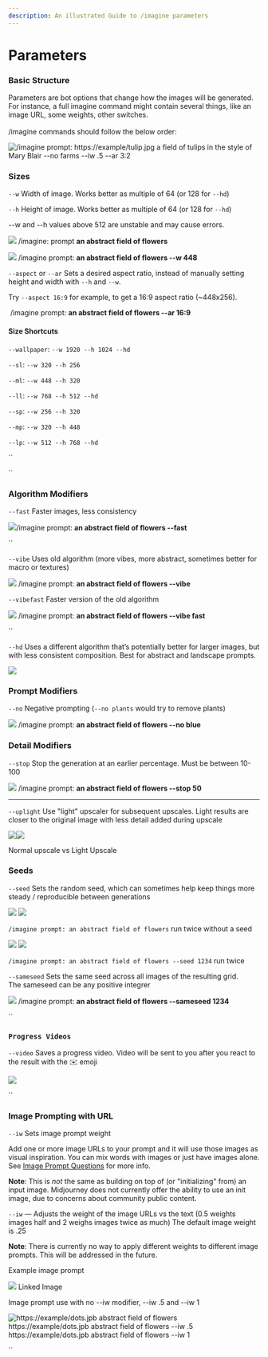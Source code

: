 ```yaml
---
description: An illustrated Guide to /imagine parameters
---
```


# Parameters

### Basic Structure

Parameters are bot options that change how the images will be generated. For instance, a full imagine command might contain several things, like an image URL, some weights, other switches. \
\
/imagine commands should follow the below order:

![/imagine prompt: https://example/tulip.jpg  a field of tulips in the style of Mary Blair --no farms --iw .5 --ar 3:2](.gitbook/assets/ImagineStructure.jpg)



### Sizes

`--w` Width of image. Works better as multiple of 64 (or 128 for `--hd`)

`--h` Height of image. Works better as multiple of 64 (or 128 for `--hd`)

\--w and --h values above 512 are unstable and may cause errors.

![](<.gitbook/assets/image (8).png>) /imagine: prompt **an abstract field of flowers**

![](<.gitbook/assets/image (13).png>) /imagine prompt: **an abstract field of flowers --w 448**



`--aspect`  or `--ar` Sets a desired aspect ratio, instead of manually setting height and width with `--h` and `--w`. &#x20;

Try `--aspect 16:9` for example, to get a 16:9 aspect ratio (\~448x256).

<img src=".gitbook/assets/image (3).png" alt="" data-size="original"> /imagine prompt: **an abstract field of flowers --ar 16:9**



#### Size Shortcuts

`--wallpaper`: `--w 1920 --h 1024 --hd`

`--sl`: `--w 320 --h 256`

`--ml`: `--w 448 --h 320`

`--ll`: `--w 768 --h 512 --hd`

`--sp`: `--w 256 --h 320`

`--mp`: `--w 320 --h 448`

`--lp`: `--w 512 --h 768 --hd`

``

``

### Algorithm Modifiers

`--fast` Faster images, less consistency

![](<.gitbook/assets/image (2).png>)/imagine prompt: **an abstract field of flowers --fast**

``

`--vibe` Uses old algorithm (more vibes, more abstract, sometimes better for macro or textures)

![](<.gitbook/assets/image (11).png>) /imagine prompt: **an abstract field of flowers --vibe**



`--vibefast` Faster version of the old algorithm

![](<.gitbook/assets/image (21).png>) /imagine prompt: **an abstract field of flowers --vibe fast**

``

`--hd` Uses a different algorithm that’s potentially better for larger images, but with less consistent composition. Best for abstract and landscape prompts.

![](<.gitbook/assets/image (22).png>)



### Prompt Modifiers

`--no` Negative prompting (`--no plants` would try to remove plants)

![](<.gitbook/assets/image (1).png>) /imagine prompt: **an abstract field of flowers --no blue**



### Detail Modifiers

`--stop` Stop the generation at an earlier percentage. Must be between 10-100

![](<.gitbook/assets/image (7).png>) /imagine prompt: **an abstract field of flowers --stop 50**

****

`--uplight` Use "light" upscaler for subsequent upscales. Light results are  closer to the original image with less detail added during upscale



![](<.gitbook/assets/image (23).png>)![](<.gitbook/assets/image (19).png>)

Normal upscale vs Light Upscale



### Seeds

`--seed` Sets the random seed, which can sometimes help keep things more steady / reproducible between generations

![](<.gitbook/assets/image (16).png>) ![](<.gitbook/assets/image (4).png>)

`/imagine prompt: an abstract field of flowers` run twice without a seed



![](<.gitbook/assets/image (15).png>) ![](<.gitbook/assets/image (5).png>)

`/imagine prompt: an abstract field of flowers --seed 1234` run twice&#x20;



`--sameseed` Sets the same seed across all images of the resulting grid. \
The sameseed can be any positive integrer

![](<.gitbook/assets/image (14).png>) /imagine prompt: **an abstract field of flowers --sameseed 1234**

``

### `Progress Videos`

`--video` Saves a progress video. Video will be sent to you after you react to the result with the ✉️ emoji

![](<.gitbook/assets/image (10).png>)

``

### Image Prompting with URL

`--iw` Sets image prompt weight

Add one or more image URLs to your prompt and it will use those images as visual inspiration. You can mix words with images or just have images alone. See [Image Prompt Questions](FAQs.md#image-prompt-questions) for more info.

**Note**: This is _not_ the same as building on top of (or "initializing" from) an input image. Midjourney does not currently offer the ability to use an init image, due to concerns about community public content.

`--iw` — Adjusts the weight of the image URLs vs the text (0.5 weights images half and 2 weighs images twice as much) The default image weight is .25

**Note**: There is currently no way to apply different weights to different image prompts. This will be addressed in the future.

Example image prompt

![](<.gitbook/assets/image (12).png>) Linked Image

Image prompt use with no --iw modifier, --iw .5 and --iw 1

![ https://example/dots.jpb abstract field of flowers
&#x20;https://example/dots.jpb abstract field of flowers --iw .5
&#x20;https://example/dots.jpb abstract field of flowers --iw 1](.gitbook/assets/MJ\_Imageweights.jpg)



``
